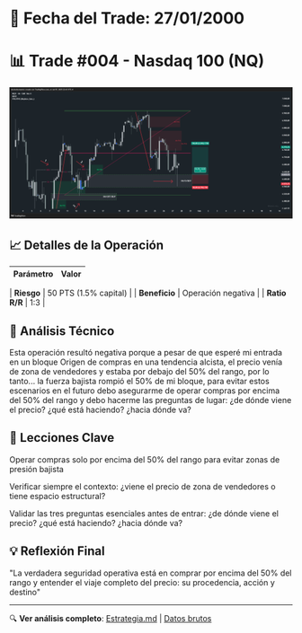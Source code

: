 # 📅 Fecha del Trade: 27/01/2000
# 📊 Trade #004 - Nasdaq 100 (NQ)

![Gráfico del Trade](trade_004.png) <!-- Asegúrate que el nombre coincida exactamente -->

## 📈 Detalles de la Operación
| Parámetro       | Valor               |
|----------------|---------------------|

| **Riesgo**       | 50 PTS (1.5% capital) |
| **Beneficio**    | Operación negativa |
| **Ratio R/R**    | 1:3              |

## 🎯 Análisis Técnico

Esta operación resultó negativa porque a pesar de que esperé mi entrada en un bloque Origen de compras en una tendencia alcista, el precio venía de zona de vendedores y estaba por debajo del 50% del rango, por lo tanto... la fuerza bajista rompió el 50% de mi bloque, para evitar estos escenarios en el futuro debo asegurarme de operar compras por encima del 50% del rango y debo hacerme las preguntas de lugar: ¿de dónde viene el precio? ¿qué está haciendo? ¿hacia dónde va?

## 📌 Lecciones Clave

Operar compras solo por encima del 50% del rango para evitar zonas de presión bajista

Verificar siempre el contexto: ¿viene el precio de zona de vendedores o tiene espacio estructural?

Validar las tres preguntas esenciales antes de entrar: ¿de dónde viene el precio? ¿qué está haciendo? ¿hacia dónde va?

## 💡 Reflexión Final

"La verdadera seguridad operativa está en comprar por encima del 50% del rango y entender el viaje completo del precio: su procedencia, acción y destino"




---

🔍 **Ver análisis completo**: [Estrategia.md](estrategia.md) | [Datos brutos](/data/trade_009.csv)